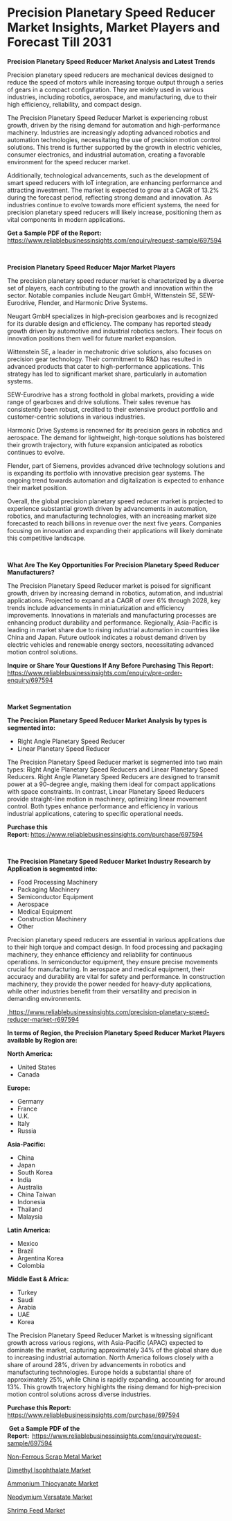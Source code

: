 <p><h1>Precision Planetary Speed Reducer Market Insights, Market Players and Forecast Till 2031</h1></p><p><strong>Precision Planetary Speed Reducer Market Analysis and Latest Trends</strong></p>
<p><p>Precision planetary speed reducers are mechanical devices designed to reduce the speed of motors while increasing torque output through a series of gears in a compact configuration. They are widely used in various industries, including robotics, aerospace, and manufacturing, due to their high efficiency, reliability, and compact design.</p><p>The Precision Planetary Speed Reducer Market is experiencing robust growth, driven by the rising demand for automation and high-performance machinery. Industries are increasingly adopting advanced robotics and automation technologies, necessitating the use of precision motion control solutions. This trend is further supported by the growth in electric vehicles, consumer electronics, and industrial automation, creating a favorable environment for the speed reducer market.</p><p>Additionally, technological advancements, such as the development of smart speed reducers with IoT integration, are enhancing performance and attracting investment. The market is expected to grow at a CAGR of 13.2% during the forecast period, reflecting strong demand and innovation. As industries continue to evolve towards more efficient systems, the need for precision planetary speed reducers will likely increase, positioning them as vital components in modern applications.</p></p>
<p><strong>Get a Sample PDF of the Report:&nbsp;</strong> <a href="https://www.reliablebusinessinsights.com/enquiry/request-sample/697594?utm_campaign=48&utm_medium=2&utm_source=Github&utm_content=ia&utm_term=10122024&utm_id=precision-planetary-speed-reducer">https://www.reliablebusinessinsights.com/enquiry/request-sample/697594</a></p>
<p>&nbsp;</p>
<p><strong>Precision Planetary Speed Reducer Major Market Players</strong></p>
<p><p>The precision planetary speed reducer market is characterized by a diverse set of players, each contributing to the growth and innovation within the sector. Notable companies include Neugart GmbH, Wittenstein SE, SEW-Eurodrive, Flender, and Harmonic Drive Systems.</p><p>Neugart GmbH specializes in high-precision gearboxes and is recognized for its durable design and efficiency. The company has reported steady growth driven by automotive and industrial robotics sectors. Their focus on innovation positions them well for future market expansion.</p><p>Wittenstein SE, a leader in mechatronic drive solutions, also focuses on precision gear technology. Their commitment to R&D has resulted in advanced products that cater to high-performance applications. This strategy has led to significant market share, particularly in automation systems.</p><p>SEW-Eurodrive has a strong foothold in global markets, providing a wide range of gearboxes and drive solutions. Their sales revenue has consistently been robust, credited to their extensive product portfolio and customer-centric solutions in various industries.</p><p>Harmonic Drive Systems is renowned for its precision gears in robotics and aerospace. The demand for lightweight, high-torque solutions has bolstered their growth trajectory, with future expansion anticipated as robotics continues to evolve.</p><p>Flender, part of Siemens, provides advanced drive technology solutions and is expanding its portfolio with innovative precision gear systems. The ongoing trend towards automation and digitalization is expected to enhance their market position.</p><p>Overall, the global precision planetary speed reducer market is projected to experience substantial growth driven by advancements in automation, robotics, and manufacturing technologies, with an increasing market size forecasted to reach billions in revenue over the next five years. Companies focusing on innovation and expanding their applications will likely dominate this competitive landscape.</p></p>
<p>&nbsp;</p>
<p><strong>What Are The Key Opportunities For Precision Planetary Speed Reducer Manufacturers?</strong></p>
<p><p>The Precision Planetary Speed Reducer market is poised for significant growth, driven by increasing demand in robotics, automation, and industrial applications. Projected to expand at a CAGR of over 6% through 2028, key trends include advancements in miniaturization and efficiency improvements. Innovations in materials and manufacturing processes are enhancing product durability and performance. Regionally, Asia-Pacific is leading in market share due to rising industrial automation in countries like China and Japan. Future outlook indicates a robust demand driven by electric vehicles and renewable energy sectors, necessitating advanced motion control solutions.</p></p>
<p><strong>Inquire or Share Your Questions If Any Before Purchasing This Report:</strong> <a href="https://www.reliablebusinessinsights.com/enquiry/pre-order-enquiry/697594?utm_campaign=48&utm_medium=2&utm_source=Github&utm_content=ia&utm_term=10122024&utm_id=precision-planetary-speed-reducer">https://www.reliablebusinessinsights.com/enquiry/pre-order-enquiry/697594</a></p>
<p>&nbsp;</p>
<p><strong>Market Segmentation</strong></p>
<p><strong>The Precision Planetary Speed Reducer Market Analysis by types is segmented into:</strong></p>
<p><ul><li>Right Angle Planetary Speed Reducer</li><li>Linear Planetary Speed Reducer</li></ul></p>
<p><p>The Precision Planetary Speed Reducer market is segmented into two main types: Right Angle Planetary Speed Reducers and Linear Planetary Speed Reducers. Right Angle Planetary Speed Reducers are designed to transmit power at a 90-degree angle, making them ideal for compact applications with space constraints. In contrast, Linear Planetary Speed Reducers provide straight-line motion in machinery, optimizing linear movement control. Both types enhance performance and efficiency in various industrial applications, catering to specific operational needs.</p></p>
<p><strong>Purchase this Report:&nbsp;</strong><a href="https://www.reliablebusinessinsights.com/purchase/697594?utm_campaign=48&utm_medium=2&utm_source=Github&utm_content=ia&utm_term=10122024&utm_id=precision-planetary-speed-reducer">https://www.reliablebusinessinsights.com/purchase/697594</a></p>
<p>&nbsp;</p>
<p><strong>The Precision Planetary Speed Reducer Market Industry Research by Application is segmented into:</strong></p>
<p><ul><li>Food Processing Machinery</li><li>Packaging Machinery</li><li>Semiconductor Equipment</li><li>Aerospace</li><li>Medical Equipment</li><li>Construction Machinery</li><li>Other</li></ul></p>
<p><p>Precision planetary speed reducers are essential in various applications due to their high torque and compact design. In food processing and packaging machinery, they enhance efficiency and reliability for continuous operations. In semiconductor equipment, they ensure precise movements crucial for manufacturing. In aerospace and medical equipment, their accuracy and durability are vital for safety and performance. In construction machinery, they provide the power needed for heavy-duty applications, while other industries benefit from their versatility and precision in demanding environments.</p></p>
<p><a href="https://www.reliablebusinessinsights.com/precision-planetary-speed-reducer-market-r697594?utm_campaign=48&utm_medium=2&utm_source=Github&utm_content=ia&utm_term=10122024&utm_id=precision-planetary-speed-reducer">&nbsp;https://www.reliablebusinessinsights.com/precision-planetary-speed-reducer-market-r697594</a></p>
<p><strong>In terms of Region, the Precision Planetary Speed Reducer Market Players available by Region are:</strong></p>
<p>
    <p> <strong> North America: </strong>
        <ul>
            <li>United States</li>
            <li>Canada</li>
        </ul>
        </p> 
    <p> <strong> Europe: </strong>
        <ul>
            <li>Germany</li>
            <li>France</li>
            <li>U.K.</li>
            <li>Italy</li>
            <li>Russia</li>
        </ul>
        </p> 
    <p> <strong> Asia-Pacific: </strong>
        <ul>
            <li>China</li>
            <li>Japan</li>
            <li>South Korea</li>
            <li>India</li>
            <li>Australia</li>
            <li>China Taiwan</li>
            <li>Indonesia</li>
            <li>Thailand</li>
            <li>Malaysia</li>
        </ul>
        </p> 
    <p> <strong> Latin America: </strong>
        <ul>
            <li>Mexico</li>
            <li>Brazil</li>
            <li>Argentina Korea</li>
            <li>Colombia</li>
        </ul>
        </p> 
    <p> <strong> Middle East & Africa: </strong>
        <ul>
            <li>Turkey</li>
            <li>Saudi</li>
            <li>Arabia</li>
            <li>UAE</li>
            <li>Korea</li>
        </ul>
    </p>
    </p>
<p><p>The Precision Planetary Speed Reducer Market is witnessing significant growth across various regions, with Asia-Pacific (APAC) expected to dominate the market, capturing approximately 34% of the global share due to increasing industrial automation. North America follows closely with a share of around 28%, driven by advancements in robotics and manufacturing technologies. Europe holds a substantial share of approximately 25%, while China is rapidly expanding, accounting for around 13%. This growth trajectory highlights the rising demand for high-precision motion control solutions across diverse industries.</p></p>
<p><strong>Purchase this Report: </strong><a href="https://www.reliablebusinessinsights.com/purchase/697594?utm_campaign=48&utm_medium=2&utm_source=Github&utm_content=ia&utm_term=10122024&utm_id=precision-planetary-speed-reducer">https://www.reliablebusinessinsights.com/purchase/697594</a></p>
<p>&nbsp;<strong>Get a Sample PDF of the Report:&nbsp;&nbsp;</strong><a href="https://www.reliablebusinessinsights.com/enquiry/request-sample/697594?utm_campaign=48&utm_medium=2&utm_source=Github&utm_content=ia&utm_term=10122024&utm_id=precision-planetary-speed-reducer">https://www.reliablebusinessinsights.com/enquiry/request-sample/697594</a></p>
<p><strong></strong></p>
<p><p><a href="https://github.com/loveewin94/Market-Research-Report-List-1/blob/main/non-ferrous-scrap-metal-market.md?utm_campaign=48&utm_medium=2&utm_source=Github&utm_content=ia&utm_term=10122024&utm_id=precision-planetary-speed-reducer">Non-Ferrous Scrap Metal Market</a></p><p><a href="https://www.linkedin.com/pulse/futur-trend-quest-sl8ue?utm_campaign=48&utm_medium=2&utm_source=Github&utm_content=ia&utm_term=10122024&utm_id=precision-planetary-speed-reducer">Dimethyl Isophthalate Market</a></p><p><a href="https://www.linkedin.com/pulse/futur-trend-quest-sl8ue?utm_campaign=48&utm_medium=2&utm_source=Github&utm_content=ia&utm_term=10122024&utm_id=precision-planetary-speed-reducer">Ammonium Thiocyanate Market</a></p><p><a href="https://www.linkedin.com/pulse/futur-trend-quest-sl8ue?utm_campaign=48&utm_medium=2&utm_source=Github&utm_content=ia&utm_term=10122024&utm_id=precision-planetary-speed-reducer">Neodymium Versatate Market</a></p><p><a href="https://www.linkedin.com/pulse/shrimp-feed-market-booms-43-growth-rate-2031-key-drivers-30rse?utm_campaign=48&utm_medium=2&utm_source=Github&utm_content=ia&utm_term=10122024&utm_id=precision-planetary-speed-reducer">Shrimp Feed Market</a></p></p>